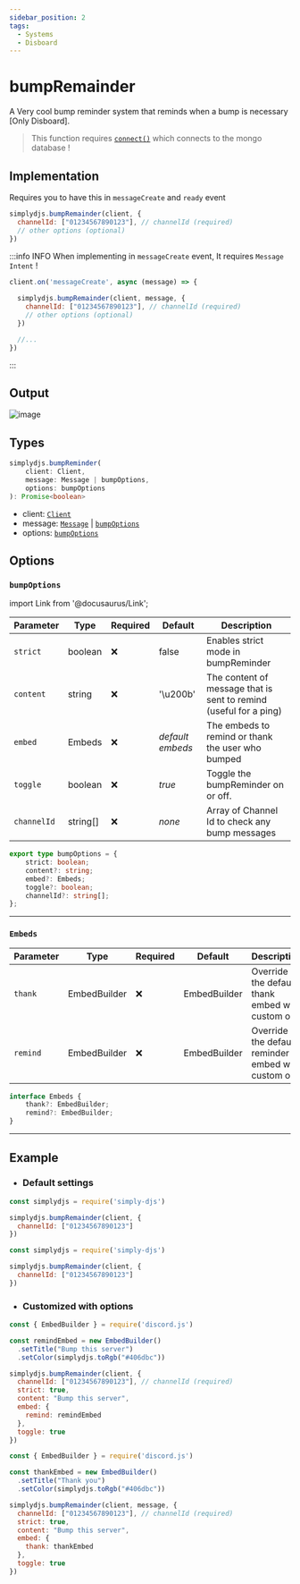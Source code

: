 ```yaml
---
sidebar_position: 2
tags:
  - Systems
  - Disboard
---
```


# bumpRemainder

 A Very cool bump reminder system that reminds when a bump is necessary
 [Only Disboard].


> This function requires [`connect()`](/docs/general/connect) which connects to the mongo database !

## Implementation

Requires you to have this in `messageCreate` and `ready` event

```js title="ready.js"
simplydjs.bumpRemainder(client, {
  channelId: ["01234567890123"], // channelId (required)
  // other options (optional)
})
```


:::info INFO
When implementing in `messageCreate` event, It requires `Message Intent` !

```js title="messageCreate.js"
client.on('messageCreate', async (message) => {
  
  simplydjs.bumpRemainder(client, message, {
    channelId: ["01234567890123"], // channelId (required)
    // other options (optional)
  })

  //...
})
```
:::


## Output

![image](https://user-images.githubusercontent.com/71836991/137742616-05fc1330-aeef-4f40-9031-1d81e93ff705.png)

## Types
```ts
simplydjs.bumpReminder(
	client: Client,
	message: Message | bumpOptions,
	options: bumpOptions
): Promise<boolean>
```

- client: [`Client`](https://old.discordjs.dev/#/docs/discord.js/main/class/Client)
- message: [`Message`](https://old.discordjs.dev/#/docs/discord.js/main/class/Message) | [`bumpOptions`](#bumpoptions)
- options: [`bumpOptions`](#bumpoptions)

## Options

### `bumpOptions`

import Link from '@docusaurus/Link';

| Parameter | Type | Required | Default | Description |
| --------- | ----- | -------- | -------- | ---------- |
| `strict` | <Link to="https://developer.mozilla.org/en-US/docs/Web/JavaScript/Reference/Global_Objects/Boolean">boolean</Link>       | ❌ | false | Enables strict mode in bumpReminder |
| `content` | <Link to="https://developer.mozilla.org/en-US/docs/Web/JavaScript/Reference/Global_Objects/String">string</Link>       | ❌        | '\u200b'  | The content of message that is sent to remind (useful for a ping) |
| `embed` | <Link to="#embeds">Embeds</Link> | ❌  | _default embeds_     | The embeds to remind or thank the user who bumped |
| `toggle` | <Link to="https://developer.mozilla.org/en-US/docs/Web/JavaScript/Reference/Global_Objects/Boolean">boolean</Link>       | ❌        | _true_     | Toggle the bumpReminder on or off. |
| `channelId`       | <Link to="https://old.discordjs.dev/#/docs/discord.js/main/class/TextChannel?scrollTo=id">string[]</Link> | ❌ | _none_     | Array of Channel Id to check any bump messages  |


```ts
export type bumpOptions = {
	strict: boolean;
	content?: string;
	embed?: Embeds;
	toggle?: boolean;
	channelId?: string[];
};
```

-------------

### `Embeds`

| Parameter | Type | Required | Default | Description |
| --------- | ----- | -------- | -------- | ---------- |
| `thank` | <Link to="https://old.discordjs.dev/#/docs/discord.js/main/class/EmbedBuilder">EmbedBuilder</Link>       | ❌  | EmbedBuilder  | Override the default thank embed with custom one |
| `remind` | <Link to="https://old.discordjs.dev/#/docs/discord.js/main/class/EmbedBuilder">EmbedBuilder</Link>  | ❌  | EmbedBuilder  | Override the default reminder embed with custom one |

```ts
interface Embeds {
	thank?: EmbedBuilder;
	remind?: EmbedBuilder;
}
```

---------------------

## Example

- ### Default settings

```js title="ready.js"
const simplydjs = require('simply-djs')

simplydjs.bumpRemainder(client, {
  channelId: ["01234567890123"]
})
```

```js title="messageCreate.js"
const simplydjs = require('simply-djs')

simplydjs.bumpRemainder(client, {
  channelId: ["01234567890123"]
})
```

- ### Customized with options

```js title="ready.js"
const { EmbedBuilder } = require('discord.js')

const remindEmbed = new EmbedBuilder()
  .setTitle("Bump this server")
  .setColor(simplydjs.toRgb("#406dbc"))

simplydjs.bumpRemainder(client, {
  channelId: ["01234567890123"], // channelId (required)
  strict: true,
  content: "Bump this server",
  embed: {
    remind: remindEmbed
  },
  toggle: true
})
```

```js title="messageCreate.js"
const { EmbedBuilder } = require('discord.js')

const thankEmbed = new EmbedBuilder()
  .setTitle("Thank you")
  .setColor(simplydjs.toRgb("#406dbc"))

simplydjs.bumpRemainder(client, message, {
  channelId: ["01234567890123"], // channelId (required)
  strict: true,
  content: "Bump this server",
  embed: {
    thank: thankEmbed
  },
  toggle: true
})
```